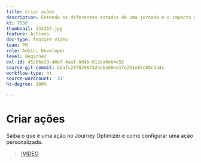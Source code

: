 ```yaml
---
title: Criar ações
description: Entenda os diferentes estados de uma jornada e o impacto da publicação.
kt: 7536
thumbnail: 334257.jpg
feature: Actions
doc-type: feature video
team: PM
role: Admin, Developer
level: Beginner
exl-id: 45206e23-46bf-4aaf-8d45-012ea0e64e92
source-git-commit: b2afc28f82967324ebed0ee17e291e83c85c3a4c
workflow-type: ht
source-wordcount: '31'
ht-degree: 100%

---
```


# Criar ações

Saiba o que é uma ação no Journey Optimizer e como configurar uma ação personalizada.

>[!VIDEO](https://video.tv.adobe.com/v/334257?quality=12&learn=on)
